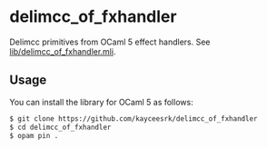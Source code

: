 # delimcc_of_fxhandler

Delimcc primitives from OCaml 5 effect handlers. See [lib/delimcc_of_fxhandler.mli](lib/delimcc_of_fxhandler.mli).

## Usage

You can install the library for OCaml 5 as follows:

```bash
$ git clone https://github.com/kayceesrk/delimcc_of_fxhandler
$ cd delimcc_of_fxhandler
$ opam pin .
```
